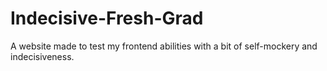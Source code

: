# Indecisive-Fresh-Grad
A website made to test my frontend abilities with a bit of self-mockery and indecisiveness.
